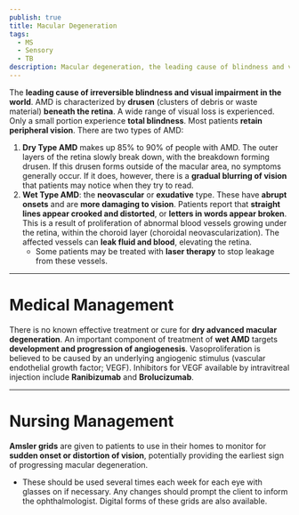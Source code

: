 ```yaml
---
publish: true
title: Macular Degeneration
tags:
  - MS
  - Sensory
  - TB
description: Macular degeneration, the leading cause of blindness and visual impairment in the world, is characterized by the accumulation of drusen beneath the retina.
---
```

The **leading cause of irreversible blindness and visual impairment in the world**. AMD is characterized by **drusen** (clusters of debris or waste material) **beneath the retina**. A wide range of visual loss is experienced. Only a small portion experience **total blindness**. Most patients **retain peripheral vision**. There are two types of AMD:
1. **Dry Type AMD** makes up 85% to 90% of people with AMD. The outer layers of the retina slowly break down, with the breakdown forming drusen. If this drusen forms outside of the macular area, no symptoms generally occur. If it does, however, there is a **gradual blurring of vision** that patients may notice when they try to read.
2. **Wet Type AMD**: the **neovascular** or **exudative** type. These have **abrupt onsets** and are **more damaging to vision**. Patients report that **straight lines appear crooked and distorted**, or **letters in words appear broken**. This is a result of proliferation of abnormal blood vessels growing under the retina, within the choroid layer (choroidal neovascularization). The affected vessels can **leak fluid and blood**, elevating the retina.
	- Some patients may be treated with **laser therapy** to stop leakage from these vessels.

___

# Medical Management
There is no known effective treatment or cure for **dry advanced macular degeneration**. An important component of treatment of **wet AMD** targets **development and progression of angiogenesis**. Vasoproliferation is believed to be caused by an underlying angiogenic stimulus (vascular endothelial growth factor; VEGF). Inhibitors for VEGF available by intravitreal injection include **Ranibizumab** and **Brolucizumab**.

___

# Nursing Management
**Amsler grids** are given to patients to use in their homes to monitor for **sudden onset or distortion of vision**, potentially providing the earliest sign of progressing macular degeneration.
- These should be used several times each week for each eye with glasses on if necessary. Any changes should prompt the client to inform the ophthalmologist. Digital forms of these grids are also available.
